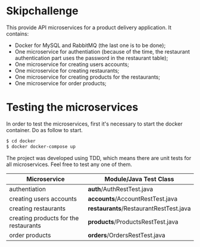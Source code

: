 # Skipchallenge
This provide API microservices for a product delivery application. It contains:

  - Docker for MySQL and RabbitMQ (the last one is to be done);
  - One microservice for authentiation (because of the time, the restaurant authentication part uses the password in the restaurant table);
  - One microservice for creating users accounts;
  - One microservice for creating restaurants;
  - One microservice for creating products for the restaurants;
  - One microservice for order products;

# Testing the microservices
In order to test the microservices, first it's necessary to start the docker container. Do as follow to start.
```sh
$ cd docker
$ docker docker-compose up
```
The project was developed using TDD, which means there are unit tests for all microservices. Feel free to test any one of them.

| Microservice | Module/Java Test Class |
| ------ | ------ |
| authentiation | **auth**/AuthRestTest.java |
| creating users accounts | **accounts**/AccountRestTest.java |
| creating restaurants | **restaurants**/RestaurantRestTest.java |
| creating products for the restaurants | **products**/ProductsRestTest.java |
| order products | **orders**/OrdersRestTest.java |